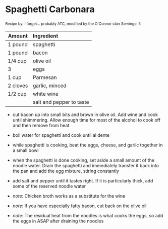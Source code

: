 # Spaghetti Carbonara

<small>Recipe by: I forget... probably ATC, modified by the O'Connor clan</small>
<small>Servings: 5</small>

| Amount   | Ingredient                                            | 
| -------- | :---------------------------------------------------- |
| 1 pound     | spaghetti                                          |
| 1 pound  | bacon                                           | 
| 1/4 cup | olive oil |
| 3 | eggs |
| 1 cup | Parmesan |
| 2 cloves | garlic, minced |
| 1/2 cup | white wine |
| | salt and pepper to taste |

- cut bacon up into small bits and brown in olive oil. Add wine and cook until shimmering. Allow enough time for most of the alcohol to cook off and then remove from heat
- boil water for spaghetti and cook until al dente
- while spaghetti is cooking, beat the eggs, cheese, and garlic together in a small bowl
- when the spaghetti is done cooking, set aside a small amount of the noodle water. Drain the spaghetti and immediately transfer it back into the pan and add the egg mixture, stiring constantly
- add salt and pepper until it tastes right. If it is particularly thick, add some of the reserved noodle water

- _note_: Chicken broth works as a substitute for the wine
- _note_: If you have especially fatty bacon, cut back on the olive oil
- _note_: The residual heat from the noodles is what cooks the eggs, so add the eggs in ASAP after draining the noodles
